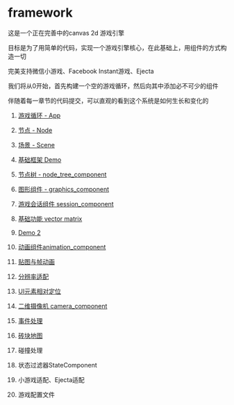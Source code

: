 # framework

这是一个正在完善中的canvas 2d 游戏引擎

目标是为了用简单的代码，实现一个游戏引擎核心，在此基础上，用组件的方式构造一切

完美支持微信小游戏、Facebook Instant游戏、Ejecta

我们将从0开始，首先构建一个空的游戏循环，然后向其中添加必不可少的组件

伴随着每一章节的代码提交，可以直观的看到这个系统是如何生长和变化的

1. [游戏循环 - App](https://github.com/canvas2d/framework/blob/master/1.app.md)

2. [节点 - Node](https://github.com/canvas2d/framework/blob/master/2.node.md)

3. [场景 - Scene](https://github.com/canvas2d/framework/blob/master/3.scene.md)

4. [基础框架 Demo](https://github.com/canvas2d/framework/blob/master/4.basic_framework.md)
5. [节点树 - node_tree_component](https://github.com/canvas2d/framework/blob/master/5.node_tree_component.md)
6. [图形组件 - graphics_component](https://github.com/canvas2d/framework/blob/master/6.graphics_component.md)
7. [游戏会话组件 session_component](https://github.com/canvas2d/framework/blob/master/7.session_component.md)
8. [基础功能 vector matrix](https://github.com/canvas2d/framework/blob/master/8.common_vector_matrix.md)
9. [Demo 2](https://github.com/canvas2d/framework/blob/master/9.demo_2.md)
10. [动画组件animation_component](https://github.com/canvas2d/framework/blob/master/10.animation_component.md)
11. [贴图与帧动画](https://github.com/canvas2d/framework/blob/master/11.texture_animation.md)
12. [分辨率适配](https://github.com/canvas2d/framework/blob/master/12.resolution_adapter.md)
13. [UI元素相对定位](https://github.com/canvas2d/framework/blob/master/13.ui_position_relative.md)
14. [二维摄像机 camera_component](https://github.com/canvas2d/framework/blob/master/14.camera_component.md)
15. [事件处理](https://github.com/canvas2d/framework/blob/master/15.dom_event_component.md)
16. [砖块地图](https://github.com/canvas2d/framework/blob/master/16.tile_component.md)
17. 碰撞处理
18. 状态过滤器StateComponent
19. 小游戏适配、Ejecta适配
20. 游戏配置文件
